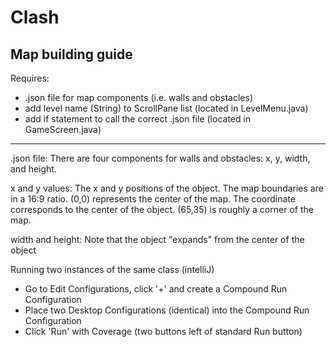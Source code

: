 # Clash
 
Map building guide
------------------
Requires:
- .json file for map components (i.e. walls and obstacles)
- add level name (String) to ScrollPane list (located in LevelMenu.java)
- add if statement to call the correct .json file (located in GameScreen.java)
------------------

.json file:
There are four components for walls and obstacles: x, y, width, and height.

x and y values:
The x and y positions of the object.
The map boundaries are in a 16:9 ratio.
(0,0) represents the center of the map.
The coordinate corresponds to the center of the object.
(65,35) is roughly a corner of the map.

width and height:
Note that the object "expands" from the center of the object


Running two instances of the same class (intelliJ)
- Go to Edit Configurations, click '+' and create a Compound Run Configuration
- Place two Desktop Configurations (identical) into the Compound Run Configuration
- Click 'Run' with Coverage (two buttons left of standard Run button)